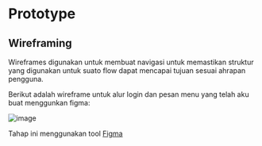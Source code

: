 # Prototype

## Wireframing
Wireframes digunakan untuk membuat navigasi untuk memastikan struktur yang digunakan untuk suato flow dapat mencapai tujuan sesuai ahrapan pengguna.

Berikut adalah wireframe untuk alur login dan pesan menu yang telah aku buat menggunkan figma:

![image](https://user-images.githubusercontent.com/86558365/138543568-9bcaf224-0040-4cae-a42d-abfb537f2bf0.png)

Tahap ini menggunakan tool [Figma](https://www.figma.com/)
